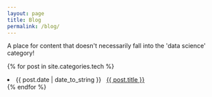 ```yaml
---
layout: page
title: Blog
permalink: /blog/
---
```


A place for content that doesn't necessarily fall into the 'data science' category!

{% for post in site.categories.tech %}
 <li><span>{{ post.date | date_to_string }}</span> &nbsp; <a href="{{ post.url }}">{{ post.title }}</a></li>
{% endfor %}